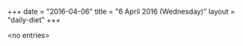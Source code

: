 +++
date = "2016-04-06"
title = "6 April 2016 (Wednesday)"
layout = "daily-diet"
+++

<p>&lt;no entries&gt;</p>